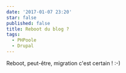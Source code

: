 ```yaml
---
date: '2017-01-07 23:20'
star: false
published: false
title: Reboot du blog ?
tags:
  - PHPoole
  - Drupal
---
```

Reboot, peut-être, migration c'est certain ! :-)

